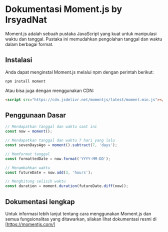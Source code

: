 # Dokumentasi Moment.js by IrsyadNat

Moment.js adalah sebuah pustaka JavaScript yang kuat untuk manipulasi waktu dan tanggal. Pustaka ini memudahkan pengolahan tanggal dan waktu dalam berbagai format.

## Instalasi

Anda dapat menginstal Moment.js melalui npm dengan perintah berikut:

```shell
npm install moment
```

Atau bisa juga dengan menggunakan CDN: 
```html
<script src="https://cdn.jsdelivr.net/momentjs/latest/moment.min.js"></script>
```

## Penggunaan Dasar 

```javascript
// Mendapatkan tanggal dan waktu saat ini
const now = moment();

// Mendapatkan tanggal dan waktu 7 hari yang lalu
const sevenDaysAgo = moment().subtract(7, 'days');

// Memformat tanggal
const formattedDate = now.format('YYYY-MM-DD');

// Menambahkan waktu
const futureDate = now.add(3, 'hours');

// Menghitung selisih waktu
const duration = moment.duration(futureDate.diff(now));
```

## Dokumentasi lengkap
Untuk informasi lebih lanjut tentang cara menggunakan Moment.js dan semua fungsionalitas yang ditawarkan, silakan lihat dokumentasi resmi di [https://momentjs.com/]
